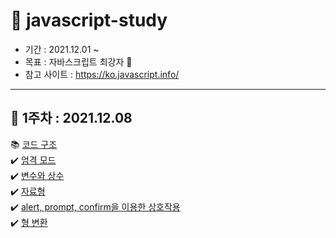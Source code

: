# 🍏 javascript-study

- 기간 : 2021.12.01 ~ 
- 목표 : 자바스크립트 최강자 🥇
- 참고 사이트 : https://ko.javascript.info/

---

## 📆 1주차 : 2021.12.08
📚 [코드 구조]() <br/>
✔️ [엄격 모드]() <br/>
✔️ [변수와 상수]() <br/>
✔️ [자료형]() <br/>
✔️ [alert, prompt, confirm을 이용한 상호작용]() <br/>
✔️ [형 변환]() <br/>
